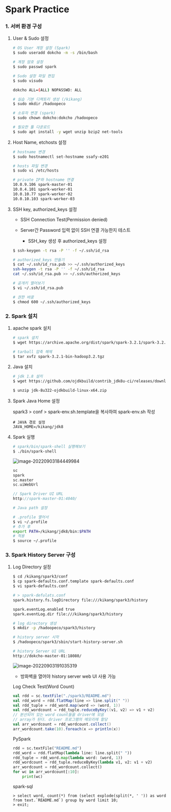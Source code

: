 # Spark Practice

### 1. 서버 환경 구성

1. User & Sudo 설정

   ```bash
   # OS User 계정 설정 (Spark)
   $ sudo useradd dokcho -m -s /bin/bash
   
   # 계정 암호 설정
   $ sudo passwd spark
   
   # Sudo 설정 파일 편집
   $ sudo visudo
   
   dokcho ALL=(ALL) NOPASSWD: ALL
   
   # 실습 기본 디렉토리 생성 (/kikang)
   $ sudo mkdir /hadoopeco
   
   # 소유자 변경 (spark)
   $ sudo chown dokcho:dokcho /hadoopeco
   
   # 필요한 툴 다운로드 
   $ sudo apt install -y wget unzip bzip2 net-tools
   ```

   

2. Host Name, etchosts 설정

   ```bash
   # hostname 변경
   $ sudo hostnamectl set-hostname ssafy-e201
   
   # hosts 파일 변경
   $ sudo vi /etc/hosts
   
   # private IP와 hostname 연결 
   10.0.9.106 spark-master-01
   10.0.4.101 spark-worker-01
   10.0.10.77 spark-worker-02
   10.0.10.103 spark-worker-03
   ```



3. SSH key, authorized_keys 설정

   * SSH Connection Test(Permission denied)

   * Server간 Password 입력 없이 SSH 연결 가능한지 테스트
     * SSH_key 생성 후 authorized_keys 설정

   ```bash
   $ ssh-keygen -t rsa -P '' -f ~/.ssh/id_rsa
   
   # authorized_keys 만들기
   $ cat ~/.ssh/id_rsa.pub >> ~/.ssh/authorized_keys
   ssh-keygen -t rsa -P '' -f ~/.ssh/id_rsa
   cat ~/.ssh/id_rsa.pub >> ~/.ssh/authorized_keys
   
   # 공개키 열어보기
   $ vi ~/.ssh/id_rsa.pub
   
   # 권한 바꿈
   $ chmod 600 ~/.ssh/authorized_keys
   ```



### 2. Spark 설치	

1. apache spark 설치

   ```bash
   # spark 설치
   $ wget https://archive.apache.org/dist/spark/spark-3.2.1/spark-3.2.1-bin-hadoop3.2.tgz
   
   # tarball 압축 해제
   $ tar xvfz spark-3.2.1-bin-hadoop3.2.tgz
   ```

   

2. Java 설치

   ```bash
   # jdk 1.8 설치
   $ wget https://github.com/ojdkbuild/contrib_jdk8u-ci/releases/download/jdk8u322-b06/jdk-8u322-ojdkbuild-linux-x64.zip
   
   $ unzip jdk-8u322-ojdkbuild-linux-x64.zip
   ```



3. Spark Java Home 설정

   spark3 > conf > spark-env.sh.template을 복사하여 spark-env.sh 작성

   ```
   # JAVA 경로 설정
   JAVA_HOME=/kikang/jdk8
   ```



4. Spark 실행

   ```bash
   # spark/bin/spark-shell 실행해보기
   $ ./bin/spark-shell
   ```

   ![image-20220903184449984](C:\Users\SSAFY\Desktop\assets\image-20220903184449984.png)

   ```scala
   sc
   spark
   sc.master
   sc.uiWebUrl
   
   // Spark Driver UI URL
   http://spark-master-01:4040/
   ```

   ```bash
   # Java path 설정
   
   # .profile 열어서
   $ vi ~/.profile
   # 추가 후
   export PATH=/kikang/jdk8/bin:$PATH
   # 적용
   $ source ~/.profile
   ```

   

### 3. Spark History Server 구성

1. Log Directory 설정

   ```bash
   $ cd /kikang/spark3/conf
   $ cp spark-defaults.conf.template spark-defaults.conf
   $ vi spark-defaults.conf
   
   # > spark-defulats.conf
   spark.history.fs.logDirectory file:///kikang/spark3/history
   
   spark.eventLog.enabled true
   spark.eventLog.dir file:///kikang/spark3/history
   
   # log directory 생성
   $ mkdir -p /hadoopeco/spark3/history
   
   # history server 시작
   $ /hadoopeco/spark3/sbin/start-history-server.sh
   
   # history Server UI URL
   http://dokcho-master-01:18080/
   ```

   ![image-20220903191035319](C:\Users\SSAFY\Desktop\assets\image-20220903191035319.png)

   * 방화벽을 열어야 history server web UI 사용 가능

   Log Check Test(Word Count)

   ```scala
   val rdd = sc.textFile("./spark3/README.md")
   val rdd_word = rdd.flatMap(line => line.split(" "))
   val rdd_tuple = rdd_word.map(word => (word, 1))
   val rdd_wordcount = rdd_tuple.reduceByKey((v1, v2) => v1 + v2)
   // 분산되어 있는 word count들을 driver에 모음
   // array가 된다. driver 프로그램의 메모리에 할당
   val arr_wordcount = rdd_wordcount.collect()
   arr_wordcount.take(10).foreach(x => println(x))
   ```

   PySpark

   ```python
   rdd = sc.textFile("README.md")
   rdd_word = rdd.flatMap(lambda line: line.split(" "))
   rdd_tuple = rdd_word.map(lambda word: (word, 1))
   rdd_wordcount = rdd_tuple.reduceByKey(lambda v1, v2: v1 + v2)
   arr_wordcount = rdd_wordcount.collect()
   for wc in arr_wordcount[:10]:
       print(wc)
   ```

   spark-sql

   ```SPARQL
   > select word, count(*) from (select explode(split(*, ' ')) as word from text.`README.md`) group by word limit 10;
   > exit;
   ```

   